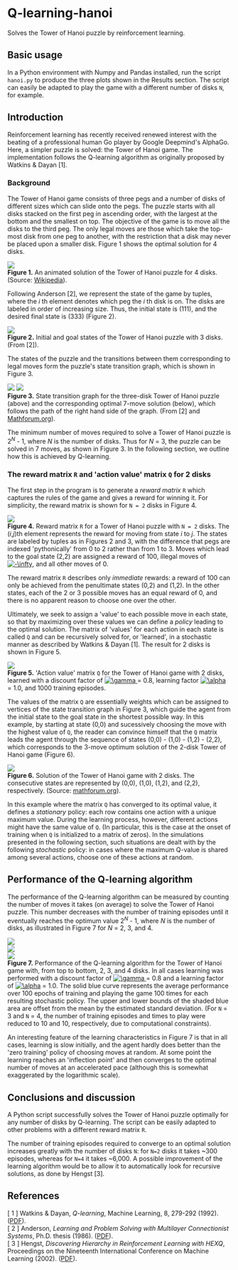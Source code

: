 # Q-learning-hanoi
Solves the Tower of Hanoi puzzle by reinforcement learning.

## Basic usage
In a Python environment with Numpy and Pandas installed, run the script `hanoi.py` to produce the three plots shown in the Results section. The script can easily be adapted to play the game with a different number of disks `N`, for example.

## Introduction
Reinforcement learning has recently received renewed interest with the beating of a professional human Go player by Google Deepmind's AlphaGo. Here, a simpler puzzle is solved: the Tower of Hanoi game. The implementation follows the Q-learning algorithm as originally proposed by Watkins & Dayan [1].

### Background
The Tower of Hanoi game consists of three pegs and a number of disks of different sizes which can slide onto the pegs. The puzzle starts with all disks stacked on the first peg in ascending order, with the largest at the bottom and the smallest on top. The objective of the game is to move all the disks to the third peg. The only legal moves are those which take the top-most disk from one peg to another, with the restriction that a disk may never be placed upon a smaller disk. Figure 1 shows the optimal solution for 4 disks.

![](Images/Tower_of_Hanoi_4.gif)  
**Figure 1.** An animated solution of the Tower of Hanoi puzzle for 4 disks. (Source: [Wikipedia](https://en.wikipedia.org/wiki/Tower_of_Hanoi)).

Following Anderson [2], we represent the state of the game by tuples, where the _i_ th element denotes which peg the _i_ th disk is on. The disks are labeled in order of increasing size. Thus, the initial state is (111), and the desired final state is (333) (Figure 2).

![](Images/Initial_and_goal_states_of_the_Tower_of_Hanoi_puzzle.png)  
**Figure 2.** Initial and goal states of the Tower of Hanoi puzzle with 3 disks. (From \[2\]).

The states of the puzzle and the transitions between them corresponding to legal moves form the puzzle's state transition graph, which is shown in Figure 3.

![](Images/State_transition_graph_for_the_three-disk_Tower_of_Hanoi_puzzle.png)
![](Images/hanoi_3_disks.gif)  
**Figure 3.** State transition graph for the three-disk Tower of Hanoi puzzle (above) and the corresponding optimal 7-move solution (below), which follows the path of the right hand side of the graph. (From \[2\] and [Mathforum.org](http://mathforum.org/dr.math/faq/faq.tower.hanoi.html)).

The minimum number of moves required to solve a Tower of Hanoi puzzle is 2<sup>_N_</sup> - 1, where _N_ is the number of disks. Thus for _N_ = 3, the puzzle can be solved in 7 moves, as shown in Figure 3. In the following section, we outline how this is achieved by Q-learning.

### The reward matrix `R` and 'action value' matrix `Q` for 2 disks
The first step in the program is to generate a _reward matrix_ `R` which captures the rules of the game and gives a reward for winning it. For simplicity, the reward matrix is shown for `N = 2` disks in Figure 4.

![](Images/Reward_matrix_2_disks.png)  
**Figure 4.** Reward matrix `R` for a Tower of Hanoi puzzle with `N = 2` disks. The (_i_,_j_)th element represents the reward for moving from state _i_ to _j_. The states are labeled by tuples as in Figures 2 and 3, with the difference that pegs are indexed 'pythonically' from 0 to 2 rather than from 1 to 3. Moves which lead to the goal state (2,2) are assigned a reward of 100, illegal moves of <a href="https://www.codecogs.com/eqnedit.php?latex=-\infty" target="_blank"><img src="https://latex.codecogs.com/gif.latex?-\infty" title="-\infty" /></a>, and all other moves of 0.

The reward matrix `R` describes only _immediate_ rewards: a reward of 100 can only be achieved from the penultimate states (0,2) and (1,2). In the other states, each of the 2 or 3 possible moves has an equal reward of 0, and there is no apparent reason to choose one over the other.

Ultimately, we seek to assign a 'value' to each possible move in each state, so that by maximizing over these values we can define a _policy_ leading to the optimal solution. The matrix of 'values' for each action in each state is called `Q` and can be recursively solved for, or 'learned', in a stochastic manner as described by Watkins & Dayan [1]. The result for 2 disks is shown in Figure 5.

![](Images/Q_matrix_2_disks.png)  
**Figure 5.** 'Action value' matrix `Q` for the Tower of Hanoi game with 2 disks, learned with a discount factor of <a href="https://www.codecogs.com/eqnedit.php?latex=\gamma" target="_blank"><img src="https://latex.codecogs.com/gif.latex?\gamma" title="\gamma" /> </a> = 0.8, learning factor <a href="https://www.codecogs.com/eqnedit.php?latex=\alpha" target="_blank"><img src="https://latex.codecogs.com/gif.latex?\alpha" title="\alpha" /></a> = 1.0, and 1000 training episodes.

The values of the matrix `Q` are essentially weights which can be assigned to vertices of the state transition graph in Figure 3, which guide the agent from the initial state to the goal state in the shortest possible way. In this example, by starting at state (0,0) and sucessively choosing the move with the highest value of `Q`, the reader can convince himself that the `Q` matrix leads the agent through the sequence of states (0,0) - (1,0) - (1,2) - (2,2), which corresponds to the 3-move optimum solution of the 2-disk Tower of Hanoi game (Figure 6).

![](Images/hanoi_2_disks.gif)  
**Figure 6.** Solution of the Tower of Hanoi game with 2 disks. The consecutive states are represented by (0,0), (1,0), (1,2), and (2,2), respectively. (Source: [mathforum.org](http://mathforum.org/dr.math/faq/faq.tower.hanoi.html)).

In this example where the matrix `Q` has converged to its optimal value, it defines a _stationary_ policy: each row contains one action with a unique maximum value. During the learning process, however, different actions might have the same value of `Q`. (In particular, this is the case at the onset of training when `Q` is initialized to a matrix of zeros). In the simulations presented in the following section, such situations are dealt with by the following _stochastic_ policy: in cases where the maximum Q-value is shared among several actions, choose one of these actions at random.

## Performance of the Q-learning algorithm
The performance of the Q-learning algorithm can be measured by counting the number of moves it takes (on average) to solve the Tower of Hanoi puzzle. This number decreases with the number of training episodes until it eventually reaches the optimum value 2<sup>_N_</sup> - 1, where _N_ is the number of disks, as illustrated in Figure 7 for _N_ = 2, 3, and 4.

![](Images/Q_learning_Tower_of_Hanoi_2_discs.png)  
![](Images/Q_learning_Tower_of_Hanoi_3_discs.png)  
![](Images/Q_learning_Tower_of_Hanoi_4_discs.png)  
**Figure 7.** Performance of the Q-learning algorithm for the Tower of Hanoi game with, from top to bottom, 2, 3, and 4 disks. In all cases learning was performed with a discount factor of <a href="https://www.codecogs.com/eqnedit.php?latex=\gamma" target="_blank"><img src="https://latex.codecogs.com/gif.latex?\gamma" title="\gamma" /> </a> = 0.8 and a learning factor of <a href="https://www.codecogs.com/eqnedit.php?latex=\alpha" target="_blank"><img src="https://latex.codecogs.com/gif.latex?\alpha" title="\alpha" /></a> = 1.0. The solid blue curve represents the average performance over 100 epochs of training and playing the game 100 times for each resulting stochastic policy. The upper and lower bounds of the shaded blue area are offset from the mean by the estimated standard deviation. (For `N` = 3 and `N` = 4, the number of training episodes and times to play were reduced to 10 and 10, respectively, due to computational constraints).

An interesting feature of the learning characteristics in Figure 7 is that in all cases, learning is slow initially, and the agent hardly does better than the 'zero training' policy of choosing moves at random. At some point the learning reaches an 'inflection point' and then converges to the optimal number of moves at an accelerated pace (although this is somewhat exaggerated by the logarithmic scale).

## Conclusions and discussion
A Python script successfully solves the Tower of Hanoi puzzle optimally for any number of disks by Q-learning. The script can be easily adapted to other problems with a different reward matrix `R`.

The number of training episodes required to converge to an optimal solution increases greatly with the number of disks `N`: for `N=2` disks it takes ~300 episodes, whereas for `N=4` it takes ~6,000. A possible improvement of the learning algorithm would be to allow it to automatically look for recursive solutions, as done by Hengst [3].



## References
\[ 1 \]	Watkins & Dayan, _Q-learning_, Machine Learning, 8, 279-292 (1992). ([PDF](http://www.gatsby.ucl.ac.uk/~dayan/papers/cjch.pdf)).  
\[ 2 \] Anderson, _Learning and Problem Solving with Multilayer Connectionist Systems_, Ph.D. thesis (1986). ([PDF](http://www.cs.colostate.edu/~anderson/res/rl/chuck-diss.pdf)).  
\[ 3 \] Hengst, _Discovering Hierarchy in Reinforcement Learning with HEXQ_, Proceedings on the Nineteenth International Conference on Machine Learning (2002). ([PDF](http://s3.amazonaws.com/academia.edu.documents/30364243/10.1.1.9.5839.pdf?AWSAccessKeyId=AKIAJ56TQJRTWSMTNPEA&Expires=1470007748&Signature=zLbRqzrOX5Hj21SJKCB1dCYtfoo%3D&response-content-disposition=inline%3B%20filename%3DDiscovering_Hierarchy_in_Reinforcement_L.pdf)).
